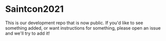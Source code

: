 # Saintcon2021

This is our development repo that is now public. If you'd like to see something added, or want instructions for something, please open an issue and we'll try to add it!
